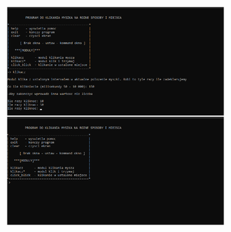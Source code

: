 <img src="https://github.com/Biniobiniasty/ClickMouse/blob/main/ScreenShoot/1.png" />
<img src="https://github.com/Biniobiniasty/ClickMouse/blob/main/ScreenShoot/2.png" />
